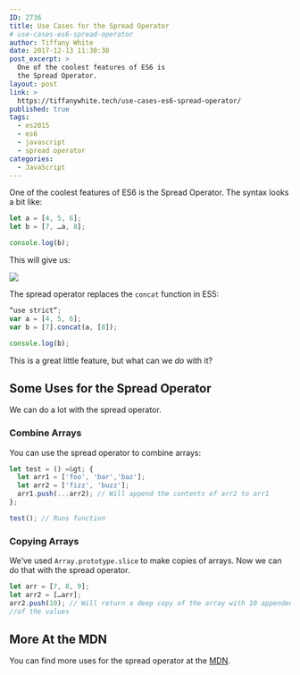 ```yaml
---
ID: 2736
title: Use Cases for the Spread Operator
# use-cases-es6-spread-operator
author: Tiffany White
date: 2017-12-13 11:30:30
post_excerpt: >
  One of the coolest features of ES6 is
  the Spread Operator.
layout: post
link: >
  https://tiffanywhite.tech/use-cases-es6-spread-operator/
published: true
tags:
  - es2015
  - es6
  - javascript
  - spread operator
categories:
  - JavaScript
---
```

One of the coolest features of ES6 is the Spread Operator. The syntax looks a bit like:

```javascript
let a = [4, 5, 6];
let b = [7, …a, 8];

console.log(b);
```

This will give us:

![](https://i.imgur.com/JbUw3T7.gif)

The spread operator replaces the `concat` function in ES5:

```javascript
“use strict“;
var a = [4, 5, 6];
var b = [7].concat(a, [8]);

console.log(b);
```
This is a great little feature, but what can we *do* with it?

## Some Uses for the Spread Operator

We can do a lot with the spread operator.

### Combine Arrays
You can use the spread operator to combine arrays:

```javascript
let test = () =&gt; {
  let arr1 = ['foo', 'bar','baz'];
  let arr2 = ['fizz', 'buzz'];
  arr1.push(...arr2); // Will append the contents of arr2 to arr1
};

test(); // Runs function
```

### Copying Arrays
We’ve used `Array.prototype.slice` to make copies of arrays. Now we can do that with the spread operator.

```javascript
let arr = [7, 8, 9];
let arr2 = […arr];
arr2.push(10); // Will return a deep copy of the array with 10 appended to the end
//of the values
```
## More At the MDN

You can find more uses for the spread operator at the [MDN](https://developer.mozilla.org/en-US/docs/Web/JavaScript/Reference/Operators/Spread\_operator).

